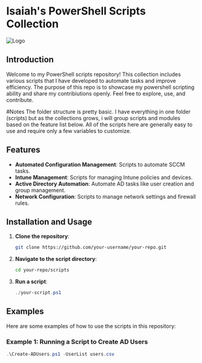 # Isaiah's PowerShell Scripts Collection

![Logo](https://your-image-url.com/logo.png)

## Introduction
Welcome to my PowerShell scripts repository! This collection includes various scripts that I have developed to automate tasks and improve efficiency. The purpose of this repo is to showcase my powershell scripting ability and share my contribiutions openly. Feel free to explore, use, and contribute.

#Notes
The folder structure is pretty basic. I have everything in one folder (scripts) but as the collections grows, i will group scripts and modules based on the feature list below. All of the scripts here are generally easy to use and require only a few variables to customize. 

## Features
- **Automated Configuration Management**: Scripts to automate SCCM tasks.
- **Intune Management**: Scripts for managing Intune policies and devices.
- **Active Directory Automation**: Automate AD tasks like user creation and group management.
- **Network Configuration**: Scripts to manage network settings and firewall rules.

## Installation and Usage
1. **Clone the repository**:
    ```sh
    git clone https://github.com/your-username/your-repo.git
    ```
2. **Navigate to the script directory**:
    ```sh
    cd your-repo/scripts
    ```
3. **Run a script**:
    ```powershell
    ./your-script.ps1
    ```

## Examples
Here are some examples of how to use the scripts in this repository:

### Example 1: Running a Script to Create AD Users
```powershell
.\Create-ADUsers.ps1 -UserList users.csv
